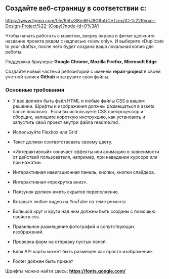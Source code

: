 ## Создайте веб-страницу в соответствии с:
https://www.figma.com/file/9hhz88m8FjJ9G9bUCeTznx/IC-%22Repair-Design-Project%22-(Copy)?node-id=0%3A1

Чтобы начать работать с макетом, вверху экрана в фигме щелкните название проекта рядом с надписью «view only». И выберите «Duplicate to your drafts», после чего будет создана ваша локальная копия для работы.

Поддержка браузера: **Google Chrome, Mozilla Firefox, Microsoft Edge**

Создайте новый частный репозиторий с именем **repair-project** в своей учетной записи **Github** и загрузите свои файлы.

### Основные требования

- У вас должен быть  файл HTML и любые файлы CSS в вашем решении. Шрифты и изображения должны размещаться в assets папке локально .
Если вы используете CSS препроцессор и сборщик, напишите короткую инструкцию, как установить и запустить свой проект внутри файла readme.md .

- Используйте Flexbox или Grid
- Текст должен соответствовать своему цвету. 
- «Интерактивный» означает эффекты или анимацию в зависимости от действий пользователя, например, при наведении курсора или при нажатии.
- Интерактивная навигационная панель, кнопки, кнопки слайдера.
- Интерактивная «прокрутка вниз».
- Ползунок должен иметь скрытое переполнение.
- Вставьте любое видео на YouTube по теме ремонта
- Большой круг и круги над ним должны быть созданы с помощью свойств css.
- Правильное размещение фотографий и сопутствующих изображений.
- Проверка форм на отправку пустых полей.
- Блок API карты может быть размещен как просто изображение. 
- Footer должен быть прижат 


Шрифты можно найти здесь: **https://fonts.google.com/**

